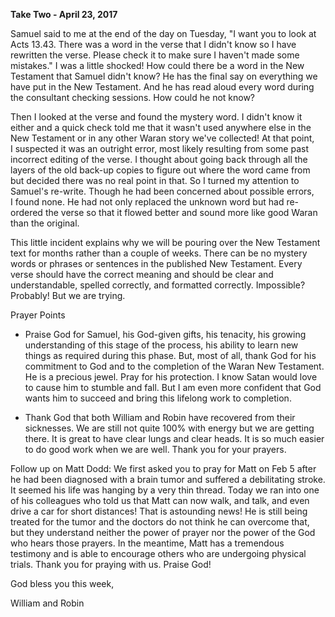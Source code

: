 **Take Two - April 23, 2017**

Samuel said to me at the end of the day on Tuesday, "I want you to look
at Acts 13.43. There was a word in the verse that I didn't know so
I have rewritten the verse. Please check it to make sure I haven't made
some mistakes." I was a little shocked! How could there be a word in the
New Testament that Samuel didn't know? He has the final say on
everything we have put in the New Testament. And he has read aloud every
word during the consultant checking sessions. How could he not know?

Then I looked at the verse and found the mystery word. I didn't know it
either and a quick check told me that it wasn't used anywhere else in
the New Testament or in any other Waran story we've collected! At that
point, I suspected it was an outright error, most likely resulting from
some past incorrect editing of the verse. I thought about going back
through all the layers of the old back-up copies to figure out where the
word came from but decided there was no real point in that. So I turned
my attention to Samuel's re-write. Though he had been concerned about
possible errors, I found none. He had not only replaced the unknown word
but had re-ordered the verse so that it flowed better and sound more
like good Waran than the original.

This little incident explains why we will be pouring over the New
Testament text for months rather than a couple of weeks. There can be no
mystery words or phrases or sentences in the published New Testament.
Every verse should have the correct meaning and should be clear and
understandable, spelled correctly, and formatted correctly. Impossible?
Probably! But we are trying.

Prayer Points

-   Praise God for Samuel, his God-given gifts, his tenacity, his
    growing understanding of this stage of the process, his ability to
    learn new things as required during this phase. But, most of all,
    thank God for his commitment to God and to the completion of the
    Waran New Testament. He is a precious jewel. Pray for his
    protection. I know Satan would love to cause him to stumble and
    fall. But I am even more confident that God wants him to succeed and
    bring this lifelong work to completion.

-   Thank God that both William and Robin have recovered from their
    sicknesses. We are still not quite 100% with energy but we are
    getting there. It is great to have clear lungs and clear heads. It
    is so much easier to do good work when we are well. Thank you for
    your prayers.

Follow up on Matt Dodd: We first asked you to pray for Matt on Feb 5
after he had been diagnosed with a brain tumor and suffered
a debilitating stroke. It seemed his life was hanging by a very thin
thread. Today we ran into one of his colleagues who told us that Matt
can now walk, and talk, and even drive a car for short distances! That
is astounding news! He is still being treated for the tumor and the
doctors do not think he can overcome that, but they understand neither
the power of prayer nor the power of the God who hears those prayers. In
the meantime, Matt has a tremendous testimony and is able to encourage
others who are undergoing physical trials. Thank you for praying with
us. Praise God!

God bless you this week,

William and Robin
